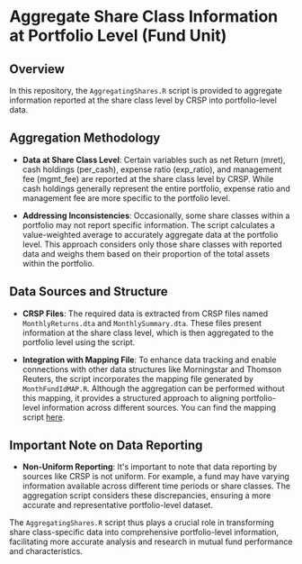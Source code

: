 # Aggregate Share Class Information at Portfolio Level (Fund Unit)

## Overview

In this repository, the `AggregatingShares.R` script is provided to aggregate information reported at the share class level by CRSP into portfolio-level data.

## Aggregation Methodology

- **Data at Share Class Level**: Certain variables such as net Return (mret), cash holdings (per_cash), expense ratio (exp_ratio), and management fee (mgmt_fee) are reported at the share class level by CRSP. While cash holdings generally represent the entire portfolio, expense ratio and management fee are more specific to the portfolio level.

- **Addressing Inconsistencies**: Occasionally, some share classes within a portfolio may not report specific information. The script calculates a value-weighted average to accurately aggregate data at the portfolio level. This approach considers only those share classes with reported data and weighs them based on their proportion of the total assets within the portfolio.

## Data Sources and Structure

- **CRSP Files**: The required data is extracted from CRSP files named `MonthlyReturns.dta` and `MonthlySummary.dta`. These files present information at the share class level, which is then aggregated to the portfolio level using the script.

- **Integration with Mapping File**: To enhance data tracking and enable connections with other data structures like Morningstar and Thomson Reuters, the script incorporates the mapping file generated by `MonthFundIdMAP.R`. Although the aggregation can be performed without this mapping, it provides a structured approach to aligning portfolio-level information across different sources. You can find the mapping script [here](https://github.com/carr8824/Data-Cleaning/tree/main/DoctoralResearch-AssetManagement/Data%20Matching).

## Important Note on Data Reporting

- **Non-Uniform Reporting**: It's important to note that data reporting by sources like CRSP is not uniform. For example, a fund may have varying information available across different time periods or share classes. The aggregation script considers these discrepancies, ensuring a more accurate and representative portfolio-level dataset.

The `AggregatingShares.R` script thus plays a crucial role in transforming share class-specific data into comprehensive portfolio-level information, facilitating more accurate analysis and research in mutual fund performance and characteristics.
